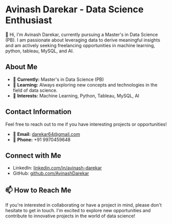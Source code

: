 # Avinash Darekar - Data Science Enthusiast

👋 Hi, I'm Avinash Darekar, currently pursuing a Master's in Data Science (PB). I am passionate about leveraging data to derive meaningful insights and am actively seeking freelancing opportunities in machine learning, python, tableau, MySQL, and AI.

## About Me

- 💼 **Currently:** Master's in Data Science (PB)
- 🌱 **Learning:** Always exploring new concepts and technologies in the field of data science.
- 👀 **Interests:** Machine Learning, Python, Tableau, MySQL, AI

## Contact Information

Feel free to reach out to me if you have interesting projects or opportunities!

- 📧 **Email:** darekar64@gmail.com
- 📱 **Phone:** +91 9970459648

## Connect with Me

- LinkedIn: [linkedin.com/in/avinash-darekar](www.linkedin.com/in/avinash-darekar)
- GitHub: [github.com/AvinashDarekar](https://github.com/AvinashDarekar)

## 📫 How to Reach Me

If you're interested in collaborating or have a project in mind, please don't hesitate to get in touch. I'm excited to explore new opportunities and contribute to innovative projects in the world of data science!

<!---
AvinashDarekar/AvinashDarekar is a ✨ special ✨ repository because its `README.md` (this file) appears on your GitHub profile.
You can click the Preview link to take a look at your changes.
--->
